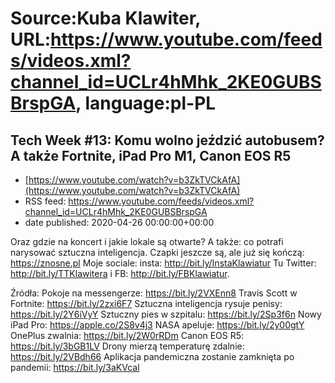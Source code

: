 # Source:Kuba Klawiter, URL:https://www.youtube.com/feeds/videos.xml?channel_id=UCLr4hMhk_2KE0GUBSBrspGA, language:pl-PL

## Tech Week #13: Komu wolno jeździć autobusem? A także Fortnite, iPad Pro M1, Canon EOS R5
 - [https://www.youtube.com/watch?v=b3ZkTVCkAfA](https://www.youtube.com/watch?v=b3ZkTVCkAfA)
 - RSS feed: https://www.youtube.com/feeds/videos.xml?channel_id=UCLr4hMhk_2KE0GUBSBrspGA
 - date published: 2020-04-26 00:00:00+00:00

Oraz gdzie na koncert i jakie lokale są otwarte? A także: co potrafi narysować sztuczna inteligencja.
Czapki jeszcze są, ale już się kończą: https://znosne.pl
Moje sociale: insta: http://bit.ly/InstaKlawiatur Tu Twitter: http://bit.ly/TTKlawitera i FB: http://bit.ly/FBKlawiatur.

Źródła: 
Pokoje na messengerze: https://bit.ly/2VXEnn8
Travis Scott w Fortnite: https://bit.ly/2zxi6F7
Sztuczna inteligencja rysuje penisy: https://bit.ly/2Y6iVyY
Sztuczny pies w szpitalu: https://bit.ly/2Sp3f6n
Nowy iPad Pro: https://apple.co/2S8v4j3
NASA apeluje: https://bit.ly/2y00gtY
OnePlus zwalnia: https://bit.ly/2W0rRDm
Canon EOS R5: https://bit.ly/3bGB1LV
Drony mierzą temperaturę zdalnie: https://bit.ly/2VBdh66
Aplikacja pandemiczna zostanie zamknięta po pandemii: https://bit.ly/3aKVcal

